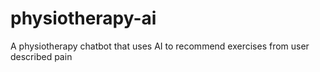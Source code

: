 # physiotherapy-ai
A physiotherapy chatbot that uses AI to recommend exercises from user described pain
